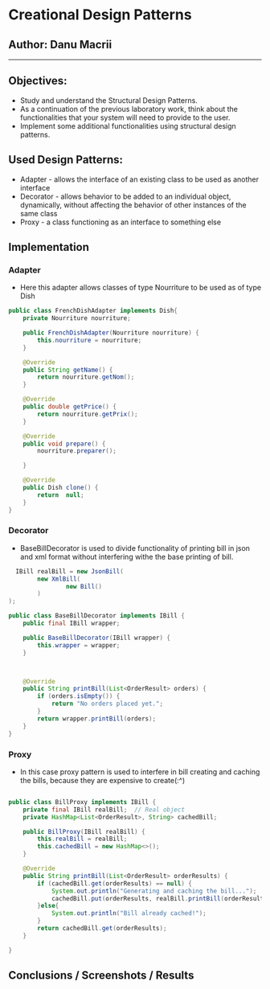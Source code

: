 # Creational Design Patterns

## Author: Danu Macrii

----

## Objectives:
* Study and understand the Structural Design Patterns.
* As a continuation of the previous laboratory work, think about the functionalities that your system will need to provide to the user.
* Implement some additional functionalities using structural design patterns.
  
## Used Design Patterns:
* Adapter - allows the interface of an existing class to be used as another interface
* Decorator - allows behavior to be added to an individual object, dynamically, without affecting the behavior of other instances of the same class
* Proxy - a class functioning as an interface to something else


## Implementation

### Adapter
- Here this adapter allows classes of type Nourriture to be used as of type Dish

```java
public class FrenchDishAdapter implements Dish{
    private Nourriture nourriture;

    public FrenchDishAdapter(Nourriture nourriture) {
        this.nourriture = nourriture;
    }

    @Override
    public String getName() {
        return nourriture.getNom();
    }

    @Override
    public double getPrice() {
        return nourriture.getPrix();
    }

    @Override
    public void prepare() {
        nourriture.preparer();

    }

    @Override
    public Dish clone() {
        return  null;
    }
}
```
### Decorator

- BaseBillDecorator is used to divide functionality of printing bill in json and xml format without interfering withe the base printing of bill.

```java
  IBill realBill = new JsonBill(
        new XmlBill(
                new Bill()
        )
);

```

```java
public class BaseBillDecorator implements IBill {
    public final IBill wrapper;

    public BaseBillDecorator(IBill wrapper) {
        this.wrapper = wrapper;
    }



    @Override
    public String printBill(List<OrderResult> orders) {
        if (orders.isEmpty()) {
            return "No orders placed yet.";
        }
        return wrapper.printBill(orders);
    }
}

```


### Proxy
- In this case proxy pattern is used to interfere in bill creating and caching the bills, because they are expensive to create(:^)

```java

public class BillProxy implements IBill {
    private final IBill realBill;  // Real object
    private HashMap<List<OrderResult>, String> cachedBill;

    public BillProxy(IBill realBill) {
        this.realBill = realBill;
        this.cachedBill = new HashMap<>();
    }

    @Override
    public String printBill(List<OrderResult> orderResults) {
        if (cachedBill.get(orderResults) == null) {
            System.out.println("Generating and caching the bill...");
            cachedBill.put(orderResults, realBill.printBill(orderResults));
        }else{
            System.out.println("Bill already cached!");
        }
        return cachedBill.get(orderResults);
    }

}

```


## Conclusions / Screenshots / Results

